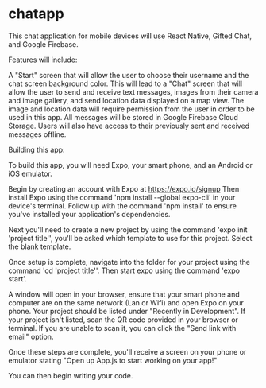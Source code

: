 # chatapp
This chat application for mobile devices will use React Native, Gifted Chat, and Google Firebase.

Features will include:

A "Start" screen that will allow the user to choose their username and the chat screen background color.
This will lead to a "Chat" screen that will allow the user to send and receive text messages, images from their camera and image gallery, and send location data displayed on a map view. The image and location data will require permission from the user in order to be used in this app.
All messages will be stored in Google Firebase Cloud Storage.
Users will also have access to their previously sent and received messages offline.


Building this app:

To build this app, you will need Expo, your smart phone, and an Android or iOS emulator.

Begin by creating an account with Expo at https://expo.io/signup
Then install Expo using the command 'npm install --global expo-cli' in your device's terminal. Follow up with the command 'npm install' to ensure you've installed your application's dependencies.

Next you'll need to create a new project by using the command 'expo init 'project title'', you'll be asked which template to use for this project. Select the blank template.

Once setup is complete, navigate into the folder for your project using the command 'cd 'project title''. Then start expo using the command 'expo start'.

A window will open in your browser, ensure that your smart phone and computer are on the same network (Lan or Wifi) and open Expo on your phone. Your project should be listed under "Recently in Development". If your project isn't listed, scan the QR code provided in your browser or terminal. If you are unable to scan it, you can click the "Send link with email" option.

Once these steps are complete, you'll receive a screen on your phone or emulator stating "Open up App.js to start working on your app!"

You can then begin writing your code.
